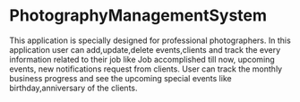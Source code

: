 # PhotographyManagementSystem
This application is specially designed for professional photographers. In this application user can add,update,delete events,clients and track the every information related to their job like Job accomplished till now, upcoming events, new notifications request from clients. User can track the monthly business progress and see the upcoming special events like birthday,anniversary of the clients.

